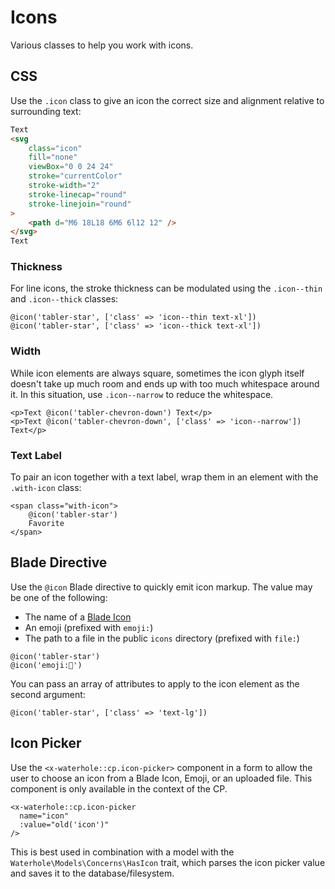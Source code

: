 # Icons

Various classes to help you work with icons.

## CSS

Use the `.icon` class to give an icon the correct size and alignment relative to surrounding text:

```html render
Text
<svg
    class="icon"
    fill="none"
    viewBox="0 0 24 24"
    stroke="currentColor"
    stroke-width="2"
    stroke-linecap="round"
    stroke-linejoin="round"
>
    <path d="M6 18L18 6M6 6l12 12" />
</svg>
Text
```

### Thickness

For line icons, the stroke thickness can be modulated using the `.icon--thin` and `.icon--thick` classes:

```blade render
@icon('tabler-star', ['class' => 'icon--thin text-xl'])
@icon('tabler-star', ['class' => 'icon--thick text-xl'])
```

### Width

While icon elements are always square, sometimes the icon glyph itself doesn't take up much room and ends up with too much whitespace around it. In this situation, use `.icon--narrow` to reduce the whitespace.

```blade render
<p>Text @icon('tabler-chevron-down') Text</p>
<p>Text @icon('tabler-chevron-down', ['class' => 'icon--narrow']) Text</p>
```

### Text Label

To pair an icon together with a text label, wrap them in an element with the `.with-icon` class:

```blade render
<span class="with-icon">
    @icon('tabler-star')
    Favorite
</span>
```

## Blade Directive

Use the `@icon` Blade directive to quickly emit icon markup. The value may be one of the following:

-   The name of a [Blade Icon](https://blade-ui-kit.com/blade-icons)
-   An emoji (prefixed with `emoji:`)
-   The path to a file in the public `icons` directory (prefixed with `file:`)

```blade render
@icon('tabler-star')
@icon('emoji:🐡')
```

You can pass an array of attributes to apply to the icon element as the second argument:

```blade render
@icon('tabler-star', ['class' => 'text-lg'])
```

## Icon Picker

Use the `<x-waterhole::cp.icon-picker>` component in a form to allow the user to choose an icon from a Blade Icon, Emoji, or an uploaded file. This component is only available in the context of the CP.

```blade render
<x-waterhole::cp.icon-picker
  name="icon"
  :value="old('icon')"
/>
```

This is best used in combination with a model with the `Waterhole\Models\Concerns\HasIcon` trait, which parses the icon picker value and saves it to the database/filesystem.
